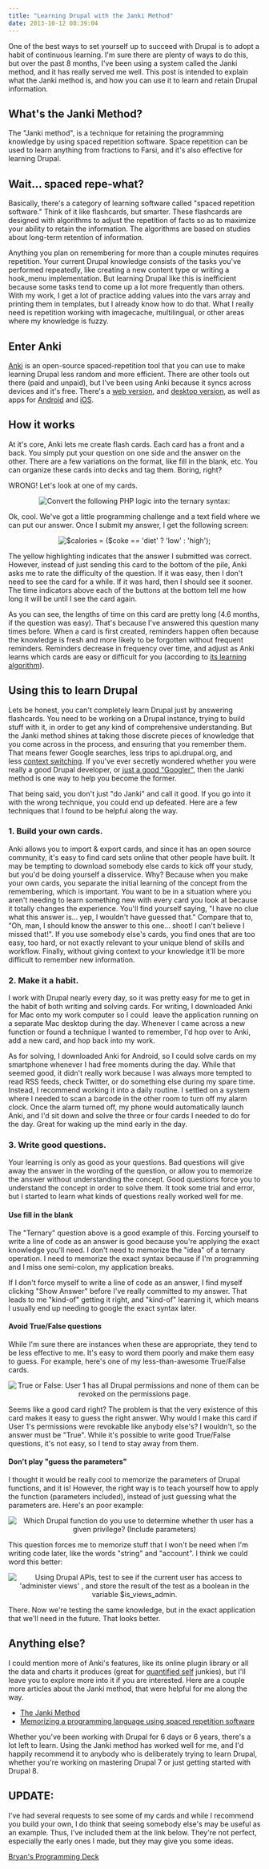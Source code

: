 ```yaml
---
title: "Learning Drupal with the Janki Method"
date: 2013-10-12 08:39:04
---
```


One of the best ways to set yourself up to succeed with Drupal is to adopt a habit of continuous learning. I'm sure there are plenty of ways to do this, but over the past 8 months, I've been using a system called the Janki method, and it has really served me well. This post is intended to explain what the Janki method is, and how you can use it to learn and retain Drupal information.

## What's the Janki Method?

The "Janki method", is a technique for retaining the programming knowledge by using spaced repetition software. Space repetition can be used to learn anything from fractions to Farsi, and it's also effective for learning Drupal.

## Wait… spaced repe-what?

Basically, there's a category of learning software called "spaced repetition software." Think of it like flashcards, but smarter. These flashcards are designed with algorithms to adjust the repetition of facts so as to maximize your ability to retain the information. The algorithms are based on studies about long-term retention of information.

Anything you plan on remembering for more than a couple minutes requires repetition. Your current Drupal knowledge consists of the tasks you've performed repeatedly, like creating a new content type or writing a hook_menu implementation. But learning Drupal like this is inefficient because some tasks tend to come up a lot more frequently than others. With my work, I get a lot of practice adding values into the vars array and printing them in templates, but I already know how to do that. What I really need is repetition working with imagecache, multilingual, or other areas where my knowledge is fuzzy.

## Enter Anki

<img alt="" src="/assets/images/anki_kl.png" style="float: right;" /><a href="http://ankisrs.net/" target="_blank" rel="noopener noreferrer">Anki</a> is an open-source spaced-repetition tool that you can use to make learning Drupal less random and more efficient. There are other tools out there (paid and unpaid), but I've been using Anki because it syncs across devices and it's free. There's a <a href="https://ankiweb.net/" target="_blank" rel="noopener noreferrer">web version</a>, and <a href="http://ankisrs.net/#download" target="_blank" rel="noopener noreferrer">desktop version</a>, as well as apps for <a href="https://play.google.com/store/apps/details?id=com.ichi2.anki" target="_blank" rel="noopener noreferrer">Android</a> and <a href="https://itunes.apple.com/us/app/ankisrs/id373493387?mt=8" target="_blank" rel="noopener noreferrer">iOS</a>.

## How it works

At it's core, Anki lets me create flash cards. Each card has a front and a back. You simply put your question on one side and the answer on the other. There are a few variations on the format, like fill in the blank, etc. You can organize these cards into decks and tag them. Boring, right?

WRONG! Let's look at one of my cards.

<p style="text-align: center;">
  <img alt="Convert the following PHP logic into the ternary syntax:" src="/assets/images/anki-1.png" />
</p>

Ok, cool. We've got a little programming challenge and a text field where we can put our answer. Once I submit my answer, I get the following screen:

<p style="text-align: center;">
  <img alt="$calories = ($coke == 'diet' ? 'low' : 'high');" src="/assets/images/anki-2.png" />
</p>

The yellow highlighting indicates that the answer I submitted was correct. However, instead of just sending this card to the bottom of the pile, Anki asks me to rate the difficulty of the question. If it was easy, then I don't need to see the card for a while. If it was hard, then I should see it sooner. The time indicators above each of the buttons at the bottom tell me how long it will be until I see the card again.

As you can see, the lengths of time on this card are pretty long (4.6 months, if the question was easy). That's because I've answered this question many times before. When a card is first created, reminders happen often because the knowledge is fresh and more likely to be forgotten without frequent reminders. Reminders decrease in frequency over time, and adjust as Anki learns which cards are easy or difficult for you (according to <a href="http://ankisrs.net/docs/manual.html#_what_spaced_repetition_algorithm_does_anki_use" target="_blank" rel="noopener noreferrer">its learning algorithm</a>).

## Using this to learn Drupal

Lets be honest, you can't completely learn Drupal just by answering flashcards. You need to be working on a Drupal instance, trying to build stuff with it, in order to get any kind of comprehensive understanding. But the Janki method shines at taking those discrete pieces of knowledge that you come across in the process, and ensuring that you remember them. That means fewer Google searches, less trips to api.drupal.org, and less <a href="{{site.url}}/2012/06/25/multitasking-and-context-switching">context switching</a>. If you've ever secretly wondered whether you were really a good Drupal developer, or <a href="http://www.hanselman.com/blog/AmIReallyADeveloperOrJustAGoodGoogler.aspx" target="_blank" rel="noopener noreferrer">just a good "Googler"</a>, then the Janki method is one way to help you become the former.

That being said, you don't just "do Janki" and call it good. If you go into it with the wrong technique, you could end up defeated. Here are a few techniques that I found to be helpful along the way.

### 1. Build your own cards.

Anki allows you to import & export cards, and since it has an open source community, it's easy to find card sets online that other people have built. It may be tempting to download somebody else cards to kick off your study, but you'd be doing yourself a disservice. Why? Because when you make your own cards, you separate the initial learning of the concept from the remembering, which is important. You want to be in a situation where you aren't needing to learn something new with every card you look at because it totally changes the experience. You'll find yourself saying, "I have no clue what this answer is… yep, I wouldn't have guessed that." Compare that to, "Oh, man, I should know the answer to this one… shoot! I can't believe I missed that!". If you use somebody else's cards, you find ones that are too easy, too hard, or not exactly relevant to your unique blend of skills and workflow. Finally, without giving context to your knowledge it'll be more difficult to remember new information.

### 2. Make it a habit.

I work with Drupal nearly every day, so it was pretty easy for me to get in the habit of both writing and solving cards. For writing, I downloaded Anki for Mac onto my work computer so I could  leave the application running on a separate Mac desktop during the day. Whenever I came across a new function or found a technique I wanted to remember, I'd hop over to Anki, add a new card, and hop back into my work.

As for solving, I downloaded Anki for Android, so I could solve cards on my smartphone whenever I had free moments during the day. While that seemed good, it didn't really work because I was always more tempted to read RSS feeds, check Twitter, or do something else during my spare time. Instead, I recommend working it into a daily routine. I settled on a system where I needed to scan a barcode in the other room to turn off my alarm clock. Once the alarm turned off, my phone would automatically launch Anki, and I'd sit down and solve the three or four cards I needed to do for the day. Great for waking up the mind early in the day.

### 3. Write good questions.

Your learning is only as good as your questions. Bad questions will give away the answer in the wording of the question, or allow you to memorize the answer without understanding the concept. Good questions force you to understand the concept in order to solve them. It took some trial and error, but I started to learn what kinds of questions really worked well for me.

#### Use fill in the blank

The "Ternary" question above is a good example of this. Forcing yourself to write a line of code as an answer is good because you're applying the exact knowledge you'll need. I don't need to memorize the "idea" of a ternary operation. I need to memorize the exact syntax because if I'm programming and I miss one semi-colon, my application breaks. 

If I don't force myself to write a line of code as an answer, I find myself clicking "Show Answer" before I've really committed to my answer. That leads to me "kind-of" getting it right, and "kind-of" learning it, which means I usually end up needing to google the exact syntax later.

#### Avoid True/False questions

While I'm sure there are instances when these are appropriate, they tend to be less effective to me. It's easy to word them poorly and make them easy to guess. For example, here's one of my less-than-awesome True/False cards.

<p style="text-align: center;">
  <img alt="True or False: User 1 has all Drupal permissions and none of them can be revoked on the permissions page." src="/assets/images/anki-3.png" />
</p>

Seems like a good card right? The problem is that the very existence of this card makes it easy to guess the right answer. Why would I make this card if User 1's permissions were revokable like anybody else's? I wouldn't, so the answer must be "True". While it's possible to write good True/False questions, it's not easy, so I tend to stay away from them.

#### Don't play "guess the parameters"

I thought it would be really cool to memorize the parameters of Drupal functions, and it is! However, the right way is to teach yourself how to apply the function (parameters included), instead of just guessing what the parameters are. Here's an poor example:

<p style="text-align: center;">
  <img alt="Which Drupal function do you use to determine whether th user has a given privilege? (Include parameters)" src="/assets/images/anki-4.png" />
</p>

This question forces me to memorize stuff that I won't be need when I'm writing code later, like the words "string" and "account". I think we could word this better:

<p style="text-align: center;">
  <img alt="Using Drupal APIs, test to see if the current user has access to 'administer views' , and store the result of the test as a boolean in the variable $is_views_admin." src="/assets/images/anki-5.png" />
</p>

There. Now we're testing the same knowledge, but in the exact application that we'll need in the future. That looks better.

## Anything else?

I could mention more of Anki's features, like its online plugin library or all the data and charts it produces (great for <a href="http://en.wikipedia.org/wiki/Quantified_Self">quantified self</a> junkies), but I'll leave you to explore more into it if you are interested. Here are a couple more articles about the Janki method, that were helpful for me along the way.

* <a href="http://www.jackkinsella.ie/2011/12/05/janki-method.html">The Janki Method</a>
* <a href="http://sivers.org/srs">Memorizing a programming language using spaced repetition software</a>

Whether you've been working with Drupal for 6 days or 6 years, there's a lot left to learn. Using the Janki method has worked well for me, and I'd happily recommend it to anybody who is deliberately trying to learn Drupal, whether you're working on mastering Drupal 7 or just getting started with Drupal 8.

## UPDATE:

I've had several requests to see some of my cards and while I recommend you build your own, I do think that seeing somebody else's may be useful as an example. Thus, I've included them at the link below. They're not perfect, especially the early ones I made, but they may give you some ideas.

<a href="{{site.url}}/assets/images/Bryan%27s%20Programming%20Deck.apkg">Bryan's Programming Deck</a>
